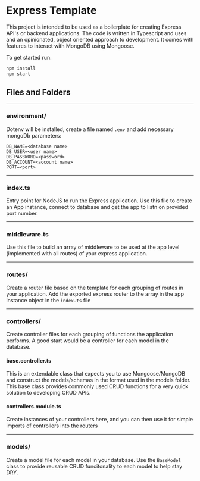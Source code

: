 # Express Template

This project is intended to be used as a boilerplate for creating Express API's or backend applications. The code is written in Typescript and uses and an opinionated, object oriented approach to development. It comes with features to interact with MongoDB using Mongoose. 

To get started run:
```bash
npm install
npm start
```

## Files and Folders
---

### environment/

Dotenv will be installed, create a file named `.env` and add necessary mongoDb parameters:
```
DB_NAME=<database name>
DB_USER=<user name>
DB_PASSWORD=<password>
DB_ACCOUNT=<account name>
PORT=<port>
```

---

### index.ts

Entry point for NodeJS to run the Express application. Use this file to create an App instance, connect to database and get the app to listn on provided port number. 

---

### middleware.ts

Use this file to build an array of middleware to be used at the app level (implemented with all routes) of your express application.

---
### routes/

Create a router file based on the template for each grouping of routes in your application. Add the exported express router to the array in the app instance object in the `index.ts` file

---
### controllers/

Create controller files for each grouping of functions the application performs. A good start would be a controller for each model in the database. 

#### base.controller.ts

This is an extendable class that expects you to use Mongoose/MongoDB and construct the models/schemas in the format used in the models folder. This base class provides commonly used CRUD functions for a very quick solution to developing CRUD APIs.

#### controllers.module.ts
Create instances of your controllers here, and you can then use it for simple imports of controllers into the routers

---

### models/

Create a model file for each model in your database. Use the `BaseModel` class to provide reusable CRUD funcitonality to each model to help stay DRY.


